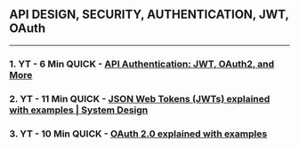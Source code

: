 ## API DESIGN, SECURITY, AUTHENTICATION, JWT, OAuth

-------------------------------------------------------
### 1. YT - 6 Min QUICK - [API Authentication: JWT, OAuth2, and More](https://www.youtube.com/watch?v=xJA8tP74KD0)
### 2. YT - 11 Min QUICK - [JSON Web Tokens (JWTs) explained with examples | System Design](https://www.youtube.com/watch?v=iB__rLXGsas)
### 3. YT - 10 Min QUICK - [OAuth 2.0 explained with examples](https://www.youtube.com/watch?v=ZDuRmhLSLOY)

